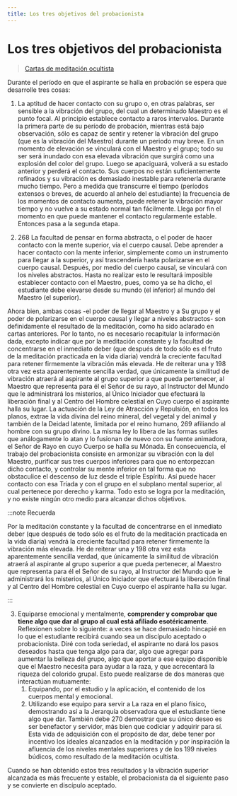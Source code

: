```yaml
---
title: Los tres objetivos del probacionista
---
```


# Los tres objetivos del probacionista

> [Cartas de meditación ocultista](/carta8#197-los-tres-objetivos-del-probacionista)

Durante el período en que el aspirante se halla en probación se espera que desarrolle tres cosas:

1. La aptitud de hacer contacto con su grupo o, en otras palabras, ser sensible a la vibración del grupo, del cual un determinado Maestro es el punto focal. Al principio establece contacto a raros intervalos. Durante la primera parte de su período de probación, mientras está bajo observación, sólo es capaz de sentir y retener la vibración del grupo (que es la vibración del Maestro) durante un periodo muy breve. En un momento de elevación se vinculará con el Maestro y el grupo; todo su ser será inundado con esa elevada vibración que surgirá como una explosión del color del grupo. Luego se apaciguará, volverá a su estado anterior y perderá el contacto. Sus cuerpos no están suficientemente refinados y su vibración es demasiado inestable para retenerla durante mucho tiempo.
 Pero a medida que transcurre el tiempo (períodos extensos o breves, de acuerdo al anhelo del estudiante) la frecuencia de los momentos de contacto aumenta, puede retener la vibración mayor tiempo y no vuelve a su estado normal tan fácilmente. Llega por fin el momento en que puede mantener el contacto regularmente estable. Entonces pasa a la segunda etapa.

2. <pin lang="en">268</pin> La facultad de pensar en forma abstracta, o el poder de hacer contacto con la mente superior, vía el cuerpo causal. Debe aprender a hacer contacto con la mente inferior, simplemente como un instrumento para llegar a la superior, y así trascendería hasta polarizarse en el cuerpo causal. Después, por medio del cuerpo causal, se vinculará con los niveles abstractos. Hasta no realizar esto le resultará imposible establecer contacto con el Maestro, pues, como ya se ha dicho, el estudiante debe elevarse desde su mundo (el inferior) al mundo del Maestro (el superior).

 Ahora bien, ambas cosas -el poder de llegar al Maestro y a Su grupo y el poder de polarizarse en el cuerpo causal y llegar a niveles abstractos- son definidamente el resultado de la meditación, como ha sido aclarado en cartas anteriores. Por lo tanto, no es necesario recapitular la información dada, excepto indicar que por la meditación constante y la facultad de concentrarse en el inmediato deber (que después de todo sólo es el fruto de la meditación practicada en la vida diaria) vendrá la creciente facultad para retener firmemente la vibración más elevada. He de reiterar una y <pin lang="es">198</pin> otra vez esta aparentemente sencilla verdad, que únicamente la similitud de vibración atraerá al aspirante al grupo superior a que pueda pertenecer, al Maestro que representa para él el Señor de su rayo, al Instructor del Mundo que le administrará los misterios, al Único Iniciador que efectuará la liberación final y al Centro del Hombre celestial en Cuyo cuerpo el aspirante halla su lugar. La actuación de la Ley de Atracción y Repulsión, en todos los planos, extrae la vida divina del reino mineral, del vegetal y del animal y también de la Deidad latente, limitada por el reino humano, <pin lang="en">269</pin> afiliando al hombre con su grupo divino. La misma ley lo libera de las formas sutiles que análogamente lo atan y lo fusionan de nuevo con su fuente animadora, el Señor de Rayo en cuyo Cuerpo se halla su Mónada. En consecuencia, el trabajo del probacionista consiste en armonizar su vibración con la del Maestro, purificar sus tres cuerpos inferiores para que no entorpezcan dicho contacto, y controlar su mente inferior en tal forma que no obstaculice el descenso de luz desde el triple Espíritu. Así puede hacer contacto con esa Tríada y con el grupo en el subplano mental superior, al cual pertenece por derecho y karma. Todo esto se logra por la meditación, y no existe ningún otro medio para alcanzar dichos objetivos.

 :::note Recuerda

 Por la meditación constante y la facultad de concentrarse en el inmediato deber (que después de todo sólo es el fruto de la meditación practicada en la vida diaria) vendrá la creciente facultad para retener firmemente la vibración más elevada. He de reiterar una y <pin lang="es">198</pin> otra vez esta aparentemente sencilla verdad, que únicamente la similitud de vibración atraerá al aspirante al grupo superior a que pueda pertenecer, al Maestro que representa para él el Señor de su rayo, al Instructor del Mundo que le administrará los misterios, al Único Iniciador que efectuará la liberación final y al Centro del Hombre celestial en Cuyo cuerpo el aspirante halla su lugar.

 :::

3. Equiparse emocional y mentalmente, **comprender y comprobar que tiene algo que dar al grupo al cual está afiliado esotéricamente**. Reflexionen sobre lo siguiente: a veces se hace demasiado hincapié en lo que el estudiante recibirá cuando sea un discípulo aceptado o probacionista. Diré con toda seriedad, el aspirante no dará los pasos deseados hasta que tenga algo para dar, algo que agregar para aumentar la belleza del grupo, algo que aportar a ese equipo disponible que el Maestro necesita para ayudar a la raza, y que acrecentará la riqueza del colorido grupal. Esto puede realizarse de dos maneras que interactúan mutuamente:
   1. Equipando, por el estudio y la aplicación, el contenido de los cuerpos mental y emocional.
   2. Utilizando ese equipo para servir a La raza en el plano físico, demostrando así a la Jerarquía observadora que el estudiante tiene algo que dar. También debe <pin lang="en">270</pin> demostrar que su único deseo es ser benefactor y servidor, más bien que codiciar y adquirir para sí. Esta vida de adquisición con el propósito de dar, debe tener por incentivo los ideales alcanzados en la meditación y por inspiración la afluencia de los niveles mentales superiores y de los <pin lang="es">199</pin> niveles búdicos, como resultado de la meditación ocultista.

Cuando se han obtenido estos tres resultados y la vibración superior alcanzada es más frecuente y estable, el probacionista da el siguiente paso y se convierte en discípulo aceptado.
